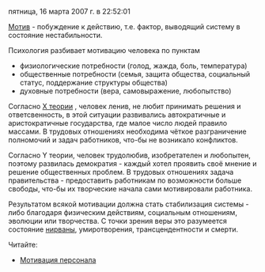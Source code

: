 пятница, 16 марта 2007 г. в 22:52:01

[Мотив](http://ru.wikipedia.org/wiki/%D0%9C%D0%BE%D1%82%D0%B8%D0%B2%D0%B0%D1%86%D0%B8%D1%8F) - побуждение к действию, т.е. фактор, выводящий систему в состояние нестабильности.

Психология разбивает мотивацию человека по пунктам

- физиологические потребности (голод, жажда, боль, температура)
- общественные потребности (семья, защита общества, социальный статус, поддержание структуры общества)
- духовные потребности (вера, самовыражение, любопытство)

Согласно [X теории](http://en.wikipedia.org/wiki/Theory_X_and_theory_Y) , человек ленив, не любит принимать решения и ответсвенность, в этой ситуации развивались автократичные и аристократичные государства, где малое число людей правило массами. В трудовых отношениях необходима чёткое разграничение полномочий и задач работников, что-бы не возникало конфликтов.

Согласно Y теории, человек трудолюбив, изобретателен и любопытен, поэтому развилась демократия - каждый хотел проявить своё мнение и решение общественных проблем. В трудовых отношениях задача правительства - предоставить работникам по возможности больше свободы, что-бы их творческие начала сами мотивировали работника.

Результатом всякой мотивации должна стать стабилизация системы - либо благодаря физическим действиям, социальным отношениям, эволюции или творчества. С точки зрения веры это разумеется состояние [нирваны](http://ru.wikipedia.org/wiki/%D0%9D%D0%B8%D1%80%D0%B2%D0%B0%D0%BD%D0%B0), умиротворения, трансцендентности и смерти.

Читайте:

- [Мотивация персонала](http://www.epochta.ru/blog/psihologiya/motivatsiya-personala/)